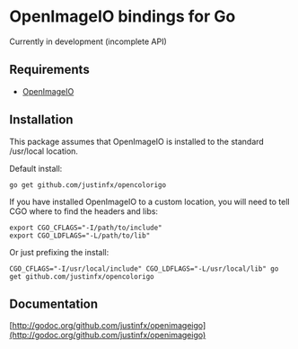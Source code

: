 # OpenImageIO bindings for Go

Currently in development (incomplete API)

Requirements
----------------------

* [OpenImageIO](openimageio.org)


Installation
------------

This package assumes that OpenImageIO is installed to the standard /usr/local location. 

Default install:

    go get github.com/justinfx/opencolorigo

If you have installed OpenImageIO to a custom location, you will need to tell CGO where to find the headers and libs:

	export CGO_CFLAGS="-I/path/to/include" 
	export CGO_LDFLAGS="-L/path/to/lib"

Or just prefixing the install:

	CGO_CFLAGS="-I/usr/local/include" CGO_LDFLAGS="-L/usr/local/lib" go get github.com/justinfx/opencolorigo

Documentation
-------------

[http://godoc.org/github.com/justinfx/openimageigo](http://godoc.org/github.com/justinfx/openimageigo)


